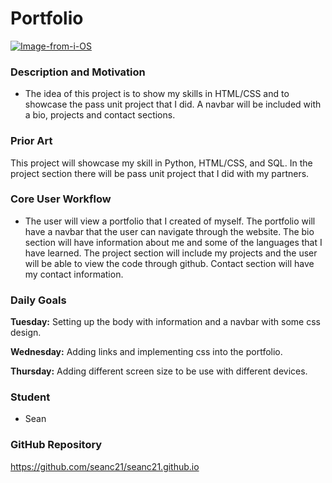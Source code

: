 # Portfolio

<a href="https://ibb.co/r07mhB8"><img src="https://i.ibb.co/nmgbyXd/Image-from-i-OS.jpg" alt="Image-from-i-OS" border="0"></a>

### Description and Motivation

- The idea of this project is to show my skills in HTML/CSS and to showcase the pass unit project that I did. A navbar will be included with a bio, projects and contact sections.

### Prior Art

This project will showcase my skill in Python, HTML/CSS, and SQL. In the project section there will be pass unit project that I did with my partners.

### Core User Workflow

- The user will view a portfolio that I created of myself. The portfolio will have a navbar that the user can navigate through the website. The bio section will have information about me and some of the languages that I have learned. The project section will include my projects and the user will be able to view the code through github. Contact section will have my contact information.

### Daily Goals

**Tuesday:** Setting up the body with information and a navbar with some css design.

**Wednesday:** Adding links and implementing css into the portfolio.

**Thursday:** Adding different screen size to be use with different devices.

### Student

- Sean

### GitHub Repository

https://github.com/seanc21/seanc21.github.io
